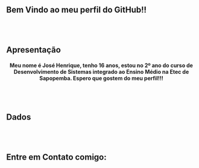 ## Bem Vindo ao meu perfil do GitHub!!

<br><br>
## Apresentação

<center><h4>Meu nome é José Henrique, tenho 16 anos, estou no 2º ano do curso de Desenvolvimento de Sistemas integrado ao Ensino Médio na Etec de Sapopemba. Espero que gostem do meu perfil!!!</h4></center>

<br><br>
## Dados

<br><br>
## Entre em Contato comigo:

<div>
  
  <a href="" target="_blank"><img src="" ></a><br>
  <a href="" target="_blank"><img src="" ></a><br>
  <a href="" target="_blank"><img src="" ></a><br>
  
  </div>
